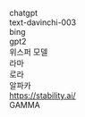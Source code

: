 chatgpt  
text-davinchi-003  
bing  
gpt2  
위스퍼 모델  
라마  
로라  
알파카  
https://stability.ai/  
GAMMA    
